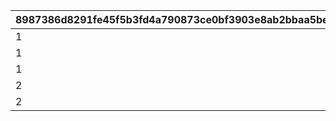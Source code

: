 |8987386d8291fe45f5b3fd4a790873ce0bf3903e8ab2bbaa5be0f00f16f5d058|04f2cf193824c73fecc9ee5103d364eb430600914441544bf3846261e7fbf947|36fccccc069ce38c148917a7fb7232c783cf4f111c7b30b666f5a60077512f21|
| --- | --- | --- |
|1|yellow|1|
|1|yellow|2|
|1|yellow|3|
|2|red|4|
|2|red|5|